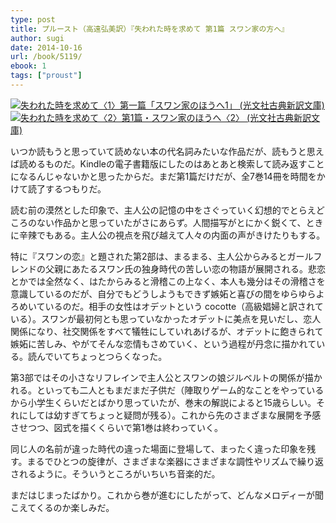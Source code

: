 ```yaml
---
type: post
title: プルースト（高遠弘美訳）『失われた時を求めて 第1篇 スワン家の方へ』
author: sugi
date: 2014-10-16
url: /book/5119/
ebook: 1
tags: ["proust"]
---
```

<a href="http://www.amazon.co.jp/exec/obidos/ASIN/4334752128/chezsugi-22/ref=nosim/" onclick="_gaq.push(['_trackEvent', 'outbound-article', 'http://www.amazon.co.jp/exec/obidos/ASIN/4334752128/chezsugi-22/ref=nosim/', '']);" name="amazletlink" target="_blank"><img src="http://i2.wp.com/ecx.images-amazon.com/images/I/51pY0XdYTAL._SL160_.jpg?w=660" alt="失われた時を求めて〈1〉第一篇「スワン家のほうへ1」 (光文社古典新訳文庫)" class="alignleft"  data-recalc-dims="1" /></a><a href="http://www.amazon.co.jp/exec/obidos/ASIN/433475239X/chezsugi-22/ref=nosim/" onclick="_gaq.push(['_trackEvent', 'outbound-article', 'http://www.amazon.co.jp/exec/obidos/ASIN/433475239X/chezsugi-22/ref=nosim/', '']);" name="amazletlink" target="_blank"><img src="http://i2.wp.com/ecx.images-amazon.com/images/I/411JSKxd5iL._SL160_.jpg?w=660" alt="失われた時を求めて〈2〉第1篇・スワン家のほうへ〈2〉 (光文社古典新訳文庫)" class="alignleft"  data-recalc-dims="1" /></a>

いつか読もうと思っていて読めない本の代名詞みたいな作品だが、読もうと思えば読めるものだ。Kindleの電子書籍版にしたのはあとあと検索して読み返すことになるんじゃないかと思ったからだ。まだ第1篇だけだが、全7巻14冊を時間をかけて読了するつもりだ。

読む前の漠然とした印象で、主人公の記憶の中をさぐっていく幻想的でとらえどころのない作品かと思っていたがさにあらず。人間描写がとにかく鋭くて、ときに辛辣でもある。主人公の視点を飛び越えて人々の内面の声がきけたりもする。

特に『スワンの恋』と題された第2部は、まるまる、主人公からみるとガールフレンドの父親にあたるスワン氏の独身時代の苦しい恋の物語が展開される。悲恋とかでは全然なく、はたからみると滑稽この上なく、本人も幾分はその滑稽さを意識しているのだが、自分でもどうしようもできず嫉妬と喜びの間をゆらゆらよろめいているのだ。相手の女性はオデットという cocotte（高級娼婦と訳されている）。スワンが最初何とも思っていなかったオデットに美点を見いだし、恋人関係になり、社交関係をすべて犠牲にしていれあげるが、オデットに飽きられて嫉妬に苦しみ、やがてそんな恋情もさめていく、という過程が丹念に描かれている。読んでいてちょっとつらくなった。

第3部ではその小さなリフレインで主人公とスワンの娘ジルベルトの関係が描かれる。といっても二人ともまだまだ子供だ（陣取りゲーム的なことをやっているから小学生くらいだとばかり思っていたが、巻末の解説によると15歳らしい。それにしては幼すぎてちょっと疑問が残る）。これから先のさまざまな展開を予感させつつ、図式を描くくらいで第1巻は終わっていく。

同じ人の名前が違った時代の違った場面に登場して、まったく違った印象を残す。まるでひとつの旋律が、さまざまな楽器にさまざまな調性やリズムで繰り返されるように。そういうところがいちいち音楽的だ。

まだはじまったばかり。これから巻が進むにしたがって、どんなメロディーが聞こえてくるのか楽しみだ。
